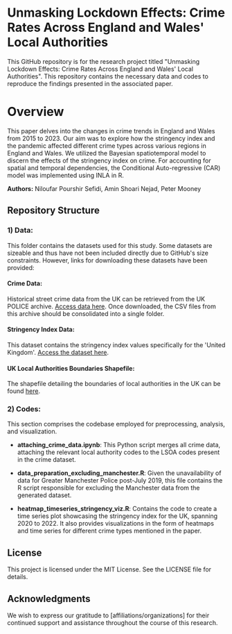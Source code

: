 # Unmasking Lockdown Effects: Crime Rates Across England and Wales' Local Authorities
This GitHub repository is for the research project titled "Unmasking Lockdown Effects: Crime Rates Across England and Wales' Local Authorities". This repository contains the necessary data and codes to reproduce the findings presented in the associated paper.

# Overview 
This paper delves into the changes in crime trends in England and Wales from 2015 to 2023. Our aim was to explore how the stringency index and the pandemic affected different crime types across various regions in England and Wales. We utilized the Bayesian spatiotemporal model to discern the effects of the stringency index on crime. For accounting for spatial and temporal dependencies, the Conditional Auto-regressive (CAR) model was implemented using INLA in R.

**Authors:** Niloufar Pourshir Sefidi, Amin Shoari Nejad, Peter Mooney

## Repository Structure

### 1) Data:
This folder contains the datasets used for this study. Some datasets are sizeable and thus have not been included directly due to GitHub's size constraints. However, links for downloading these datasets have been provided:

#### Crime Data:
Historical street crime data from the UK can be retrieved from the UK POLICE archive. [Access data here](https://data.police.uk/data/archive/[year]-[month].zip). Once downloaded, the CSV files from this archive should be consolidated into a single folder.

#### Stringency Index Data:
This dataset contains the stringency index values specifically for the 'United Kingdom'. [Access the dataset here](https://ourworldindata.org/explorers/coronavirus-data-explorer?uniformYAxis=0&country=~GBR&hideControls=true&Interval=7-day+rolling+average&Relative+to+Population=true&Color+by+test+positivity=false&Metric=Stringency+index).

#### UK Local Authorities Boundaries Shapefile:
The shapefile detailing the boundaries of local authorities in the UK can be found [here](https://geoportal.statistics.gov.uk/datasets/196d1a072aaa4882a50be333679d4f63/explore?location=32.483421%2C-48.094640%2C3.86).

### 2) Codes:
This section comprises the codebase employed for preprocessing, analysis, and visualization.

- **attaching_crime_data.ipynb**: This Python script merges all crime data, attaching the relevant local authority codes to the LSOA codes present in the crime dataset.
  
- **data_preparation_excluding_manchester.R**: Given the unavailability of data for Greater Manchester Police post-July 2019, this file contains the R script responsible for excluding the Manchester data from the generated dataset.
  
- **heatmap_timeseries_stringency_viz.R**: Contains the code to create a time series plot showcasing the stringency index for the UK, spanning 2020 to 2022. It also provides visualizations in the form of heatmaps and time series for different crime types mentioned in the paper.

## License
This project is licensed under the MIT License. See the LICENSE file for details.

## Acknowledgments
We wish to express our gratitude to [affiliations/organizations] for their continued support and assistance throughout the course of this research.
